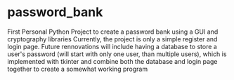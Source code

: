# password_bank
First Personal Python Project to create a password bank using a GUI and cryptography libraries
Currently, the project is only a simple register and login page. Future rennovations will include having a database 
to store a user's password (will start with only one user, than multiple users), which is implemented with tkinter
and combine both the database and login page together to create a somewhat working program
